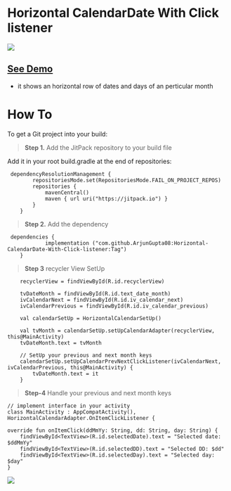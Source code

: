 # Horizontal CalendarDate With Click listener

[![](https://jitpack.io/v/ArjunGupta08/Horizontal-CalendarDate-With-Click-listener.svg)](https://jitpack.io/#ArjunGupta08/Horizontal-CalendarDate-With-Click-listener)

## [See Demo](https://youtube.com/shorts/YQ8cCuMc9JY?feature=share)

- it shows an horizontal row of dates and days of an perticular month

# How To

To get a Git project into your build:

> **Step 1.** Add the JitPack repository to your build file

Add it in your root build.gradle at the end of repositories:

     dependencyResolutionManagement {
    		repositoriesMode.set(RepositoriesMode.FAIL_ON_PROJECT_REPOS)
    		repositories {
    			mavenCentral()
    			maven { url uri("https://jitpack.io") }
    		}
    	}

> **Step 2.** Add the dependency

     dependencies {
    	        implementation ("com.github.ArjunGupta08:Horizontal-CalendarDate-With-Click-listener:Tag")
    	}

> **Step 3** recycler View SetUp

        recyclerView = findViewById(R.id.recyclerView)
        
        tvDateMonth = findViewById(R.id.text_date_month)
        ivCalendarNext = findViewById(R.id.iv_calendar_next)
        ivCalendarPrevious = findViewById(R.id.iv_calendar_previous)

        val calendarSetUp = HorizontalCalendarSetUp()
        
        val tvMonth = calendarSetUp.setUpCalendarAdapter(recyclerView, this@MainActivity)
        tvDateMonth.text = tvMonth

        // SetUp your previous and next month keys
        calendarSetUp.setUpCalendarPrevNextClickListener(ivCalendarNext, ivCalendarPrevious, this@MainActivity) {
            tvDateMonth.text = it
        }
> **Step-4** Handle your previous and next month keys

    // implement interface in your activity
    class MainActivity : AppCompatActivity(), HorizontalCalendarAdapter.OnItemClickListener {

    override fun onItemClick(ddMmYy: String, dd: String, day: String) {
        findViewById<TextView>(R.id.selectedDate).text = "Selected date: $ddMmYy"
        findViewById<TextView>(R.id.selectedDD).text = "Selected DD: $dd"
        findViewById<TextView>(R.id.selectedDay).text = "Selected day: $day"
    }

[![](https://jitpack.io/v/ArjunGupta08/Horizontal-CalendarDate-With-Click-listener.svg)](https://jitpack.io/#ArjunGupta08/Horizontal-CalendarDate-With-Click-listener)
